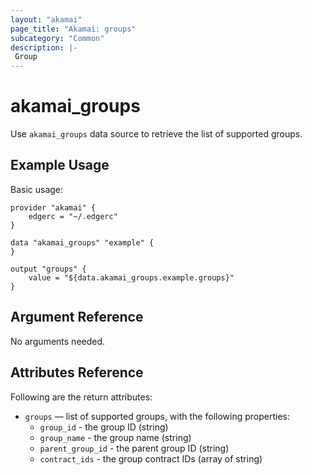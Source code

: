 ```yaml
---
layout: "akamai"
page_title: "Akamai: groups"
subcategory: "Common"
description: |-
 Group
---
```


# akamai_groups


Use `akamai_groups` data source to retrieve the list of supported groups.

## Example Usage

Basic usage:

```hcl
provider "akamai" {
    edgerc = "~/.edgerc"
}

data "akamai_groups" "example" {
}

output "groups" {
    value = "${data.akamai_groups.example.groups}"
}
```

## Argument Reference

No arguments needed.

## Attributes Reference

Following are the return attributes:

* `groups` — list of supported groups, with the following properties:
  * `group_id` - the group ID (string)
  * `group_name` - the group name (string)
  * `parent_group_id` - the parent group ID (string)
  * `contract_ids` - the group contract IDs (array of string)